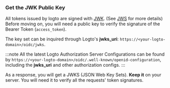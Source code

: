 ### Get the JWK Public Key

All tokens issued by logto are signed with [JWK](https://datatracker.ietf.org/doc/html/rfc7517). (See [JWS](https://datatracker.ietf.org/doc/html/rfc7515) for more details)
Before moving on, you will need a public key to verify the signature of the Bearer Token (`access_token`).

The key set can be inquired through Logto's **jwks_uri**: `https://<your-logto-domain>/oidc/jwks`.

:::note
All the latest Logto Authorization Server Configurations can be found by `https://<your-logto-domain>/oidc/.well-known/openid-configuration`, including the **jwks_uri** and other authorization configs.
:::

As a response, you will get a JWKS (JSON Web Key Sets). **Keep it** on your server. You will need it to verify all the requests' token signatures.

